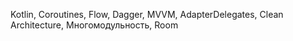 Kotlin, Coroutines, Flow﻿﻿, Dagger, MVVM﻿﻿, AdapterDelegates, Clean Architecture, Многомодульность, Room
